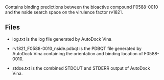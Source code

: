 Contains binding predictions between the bioactive compound F0588-0010 and the nside search space on the virulence factor rv1821.

## Files

- log.txt is the log file generated by AutoDock Vina.

- rv1821_F0588-0010_nside.pdbqt is the PDBQT file generated by AutoDock Vina containing the orientation and binding location of F0588-0010.

- stdoe.txt is the combined STDOUT and STDERR output of AutoDock Vina.

